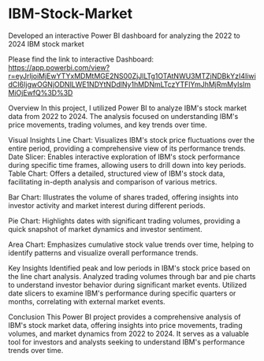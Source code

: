 # IBM-Stock-Market
Developed an interactive Power BI dashboard for analyzing the 2022 to 2024 IBM stock market

Please find the link to interactive Dashboard: https://app.powerbi.com/view?r=eyJrIjoiMjEwYTYxMDMtMGE2NS00ZjJlLTg1OTAtNWU3MTZjNDBkYzI4IiwidCI6IjgwOGNjODNlLWE1NDYtNDdlNy1hMDNmLTczYTFlYmJhMjRmMyIsImMiOjEwfQ%3D%3D

Overview
In this project, I utilized Power BI to analyze IBM's stock market data from 2022 to 2024. The analysis focused on understanding IBM's price movements, trading volumes, and key trends over time.

Visual Insights
Line Chart: Visualizes IBM's stock price fluctuations over the entire period, providing a comprehensive view of its performance trends.
Date Slicer: Enables interactive exploration of IBM's stock performance during specific time frames, allowing users to drill down into key periods.
Table Chart: Offers a detailed, structured view of IBM's stock data, facilitating in-depth analysis and comparison of various metrics.

Bar Chart: Illustrates the volume of shares traded, offering insights into investor activity and market interest during different periods.

Pie Chart: Highlights dates with significant trading volumes, providing a quick snapshot of market dynamics and investor sentiment.

Area Chart: Emphasizes cumulative stock value trends over time, helping to identify patterns and visualize overall performance trends.

Key Insights
Identified peak and low periods in IBM's stock price based on the line chart analysis.
Analyzed trading volumes through bar and pie charts to understand investor behavior during significant market events.
Utilized date slicers to examine IBM's performance during specific quarters or months, correlating with external market events.


Conclusion
This Power BI project provides a comprehensive analysis of IBM's stock market data, offering insights into price movements, trading volumes, and market dynamics from 2022 to 2024. It serves as a valuable tool for investors and analysts seeking to understand IBM's performance trends over time.


